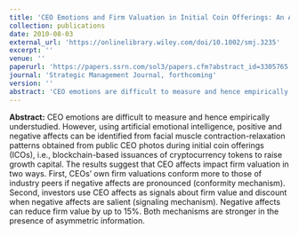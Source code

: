 ```yaml
---
title: 'CEO Emotions and Firm Valuation in Initial Coin Offerings: An Artificial Emotional Intelligence Approach'
collection: publications
date: 2010-08-03
external_url: 'https://onlinelibrary.wiley.com/doi/10.1002/smj.3235'
excerpt: ''
venue: ''
paperurl: 'https://papers.ssrn.com/sol3/papers.cfm?abstract_id=3305765'
journal: 'Strategic Management Journal, forthcoming'
version: ''
abstract: 'CEO emotions are difficult to measure and hence empirically understudied. However, using artificial emotional intelligence, positive and negative affects can be identified from facial muscle contraction-relaxation patterns obtained from public CEO photos during initial coin offerings (ICOs), i.e., blockchain-based issuances of cryptocurrency tokens to raise growth capital. The results suggest that CEO affects impact firm valuation in two ways. First, CEOs’ own firm valuations conform more to those of industry peers if negative affects are pronounced (conformity mechanism). Second, investors use CEO affects as signals about firm value and discount when negative affects are salient (signaling mechanism). Negative affects can reduce firm value by up to 15%. Both mechanisms are stronger in the presence of asymmetric information.'
---
```


<strong>Abstract:</strong> CEO emotions are difficult to measure and hence empirically understudied. However, using artificial emotional intelligence, positive and negative affects can be identified from facial muscle contraction-relaxation patterns obtained from public CEO photos during initial coin offerings (ICOs), i.e., blockchain-based issuances of cryptocurrency tokens to raise growth capital. The results suggest that CEO affects impact firm valuation in two ways. First, CEOs’ own firm valuations conform more to those of industry peers if negative affects are pronounced (conformity mechanism). Second, investors use CEO affects as signals about firm value and discount when negative affects are salient (signaling mechanism). Negative affects can reduce firm value by up to 15%. Both mechanisms are stronger in the presence of asymmetric information.
